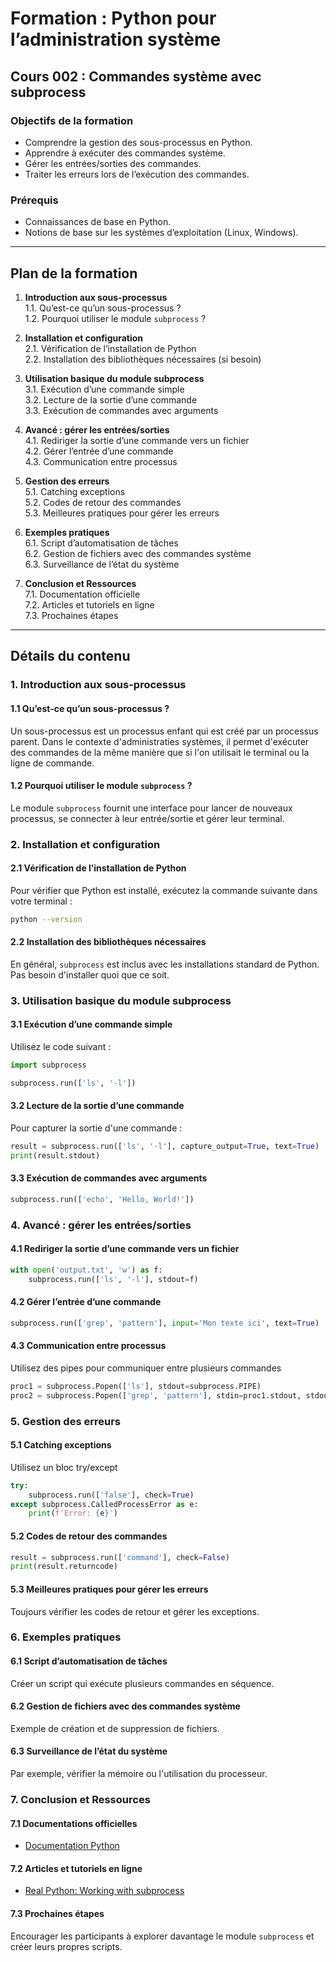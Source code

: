 # Formation : Python pour l’administration système

## Cours 002 : Commandes système avec subprocess

### Objectifs de la formation
- Comprendre la gestion des sous-processus en Python.
- Apprendre à exécuter des commandes système.
- Gérer les entrées/sorties des commandes.
- Traiter les erreurs lors de l’exécution des commandes.

### Prérequis
- Connaissances de base en Python.
- Notions de base sur les systèmes d’exploitation (Linux, Windows).

---

## Plan de la formation

1. **Introduction aux sous-processus**  
   1.1. Qu’est-ce qu’un sous-processus ?  
   1.2. Pourquoi utiliser le module `subprocess` ?

2. **Installation et configuration**  
   2.1. Vérification de l’installation de Python  
   2.2. Installation des bibliothèques nécessaires (si besoin)

3. **Utilisation basique du module subprocess**  
   3.1. Exécution d’une commande simple  
   3.2. Lecture de la sortie d’une commande  
   3.3. Exécution de commandes avec arguments  

4. **Avancé : gérer les entrées/sorties**  
   4.1. Rediriger la sortie d’une commande vers un fichier  
   4.2. Gérer l’entrée d’une commande  
   4.3. Communication entre processus

5. **Gestion des erreurs**  
   5.1. Catching exceptions  
   5.2. Codes de retour des commandes  
   5.3. Meilleures pratiques pour gérer les erreurs

6. **Exemples pratiques**  
   6.1. Script d’automatisation de tâches  
   6.2. Gestion de fichiers avec des commandes système  
   6.3. Surveillance de l’état du système

7. **Conclusion et Ressources**  
   7.1. Documentation officielle  
   7.2. Articles et tutoriels en ligne  
   7.3. Prochaines étapes

---

## Détails du contenu

### 1. Introduction aux sous-processus  
#### 1.1 Qu’est-ce qu’un sous-processus ?  
Un sous-processus est un processus enfant qui est créé par un processus parent. Dans le contexte d'administraties systèmes, il permet d'exécuter des commandes de la même manière que si l'on utilisait le terminal ou la ligne de commande.

#### 1.2 Pourquoi utiliser le module `subprocess` ?  
Le module `subprocess` fournit une interface pour lancer de nouveaux processus, se connecter à leur entrée/sortie et gérer leur terminal.


### 2. Installation et configuration  
#### 2.1 Vérification de l’installation de Python  
Pour vérifier que Python est installé, exécutez la commande suivante dans votre terminal :  
```bash
python --version
```
#### 2.2 Installation des bibliothèques nécessaires  
En général, `subprocess` est inclus avec les installations standard de Python. Pas besoin d'installer quoi que ce soit.


### 3. Utilisation basique du module subprocess  
#### 3.1 Exécution d’une commande simple  
Utilisez le code suivant :  
```python
import subprocess

subprocess.run(['ls', '-l'])
```
#### 3.2 Lecture de la sortie d’une commande  
Pour capturer la sortie d'une commande :  
```python
result = subprocess.run(['ls', '-l'], capture_output=True, text=True)
print(result.stdout)
```
#### 3.3 Exécution de commandes avec arguments  
```python
subprocess.run(['echo', 'Hello, World!'])
```

### 4. Avancé : gérer les entrées/sorties  
#### 4.1 Rediriger la sortie d’une commande vers un fichier  
```python
with open('output.txt', 'w') as f:
    subprocess.run(['ls', '-l'], stdout=f)
```
#### 4.2 Gérer l’entrée d’une commande  
```python
subprocess.run(['grep', 'pattern'], input='Mon texte ici', text=True)
```
#### 4.3 Communication entre processus  
Utilisez des pipes pour communiquer entre plusieurs commandes  
```python
proc1 = subprocess.Popen(['ls'], stdout=subprocess.PIPE)
proc2 = subprocess.Popen(['grep', 'pattern'], stdin=proc1.stdout, stdout=subprocess.PIPE)
```

### 5. Gestion des erreurs  
#### 5.1 Catching exceptions  
Utilisez un bloc try/except  
```python
try:
    subprocess.run(['false'], check=True)
except subprocess.CalledProcessError as e:
    print(f'Error: {e}')
```
#### 5.2 Codes de retour des commandes  
```python
result = subprocess.run(['command'], check=False)
print(result.returncode)
```
#### 5.3 Meilleures pratiques pour gérer les erreurs  
Toujours vérifier les codes de retour et gérer les exceptions.

### 6. Exemples pratiques  
#### 6.1 Script d’automatisation de tâches  
Créer un script qui exécute plusieurs commandes en séquence.
#### 6.2 Gestion de fichiers avec des commandes système  
Exemple de création et de suppression de fichiers.
#### 6.3 Surveillance de l’état du système  
Par exemple, vérifier la mémoire ou l'utilisation du processeur.

### 7. Conclusion et Ressources  
#### 7.1 Documentations officielles  
- [Documentation Python](https://docs.python.org/3/library/subprocess.html)
#### 7.2 Articles et tutoriels en ligne  
- [Real Python: Working with subprocess](https://realpython.com/python-subprocess/)  
#### 7.3 Prochaines étapes  
Encourager les participants à explorer davantage le module `subprocess` et créer leurs propres scripts.